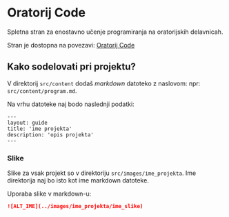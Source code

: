 # Oratorij Code

Spletna stran za enostavno učenje programiranja na oratorijskih delavnicah.

Stran je dostopna na povezavi: [Oratorij Code](https://code.oratorijzelimlje.si/)

## Kako sodelovati pri projektu?

V direktorij `src/content` dodaš _markdown_ datoteko z naslovom: npr: `src/content/program.md`.

Na vrhu datoteke naj bodo naslednji podatki:

```
---
layout: guide
title: 'ime projekta'
description: 'opis projekta'
---
```

### Slike

Slike za vsak projekt so v direktoriju `src/images/ime_projekta`. Ime direktorija naj bo isto kot ime markdown datoteke.

Uporaba slike v markdown-u:

```md
![ALT_IME](../images/ime_projekta/ime_slike)
```
